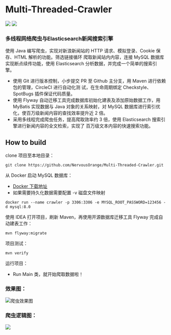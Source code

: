 # Multi-Threaded-Crawler
[![](https://img.shields.io/badge/Circle-CI-brightgreen)](https://circleci.com/gh/NervousOrange/Multi-Threaded-Crawler) [![](https://img.shields.io/badge/微信-联系作者-brightgreen)](https://s2.ax1x.com/2020/03/06/3bV0L8.jpg)

### 多线程网络爬虫与Elasticsearch新闻搜索引擎

使用 Java 编写爬虫，实现对新浪新闻站的 HTTP 请求、模拟登录、Cookie 保存、HTML 解析的功能。筛选链接循环 爬取新闻站内内容，连接 MySQL 数据库实现断点续传功能，使用 Elasticsearch 分析数据，并完成一个简单的搜索引 擎。 

* 使用 Git 进行版本控制，小步提交 PR 至 Github 主分支，用 Maven 进行依赖包的管理，CircleCI 进行自动化测 试，在生命周期绑定 Checkstyle、SpotBugs 插件保证代码质量。 
* 使用 Flyway 自动迁移工具完成数据库初始化建表及添加原始数据工作，用 MyBatis 实现数据与 Java 对象的关系映射，对 MySQL 数据库进行索引优化，使百万级新闻内容的查找效率提升近 2 倍。
*  采用多线程完成爬虫任务，提高爬取效率约 3 倍，使用 Elasticsearch 搜索引擎进行新闻内容的全文检索，实现了 百万级文本内容的快速搜索功能。

## How to build

clone 项目至本地目录：

```shell
git clone https://github.com/NervousOrange/Multi-Threaded-Crawler.git
```

从 Docker 启动 MySQL 数据库：

- [Docker 下载地址](https://www.docker.com/)
- 如果需要持久化数据需要配置 -v 磁盘文件映射

```shell
docker run --name crawler -p 3306:3306 -e MYSQL_ROOT_PASSWORD=123456 -d mysql:8.0
```

使用 IDEA 打开项目，刷新 Maven，再使用开源数据库迁移工具 Flyway 完成自动建表工作：

```shell
mvn flyway:migrate
```

项目测试：

```shell
mvn verify
```

运行项目：

- Run Main 类，就开始爬取数据啦！

### 效果图：

![爬虫效果图](https://s2.ax1x.com/2020/03/06/3LEpHU.png)

### 爬虫逻辑图：

![](https://s2.ax1x.com/2020/03/06/3bZrX6.png)


